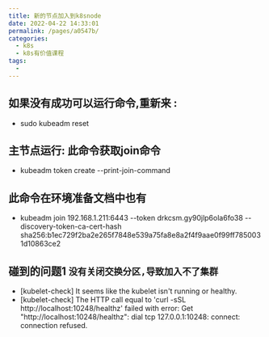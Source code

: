 ```yaml
---
title: 新的节点加入到k8snode
date: 2022-04-22 14:33:01
permalink: /pages/a0547b/
categories:
  - k8s
  - k8s有价值课程
tags:
  - 
---
```



## 如果没有成功可以运行命令,重新来 : 
  - sudo kubeadm reset

## 主节点运行:  此命令获取join命令
  - kubeadm token create --print-join-command

## 此命令在环境准备文档中也有
  - kubeadm join 192.168.1.211:6443 --token drkcsm.gy90jlp6ola6fo38 --discovery-token-ca-cert-hash sha256:b1ec729f2ba2e265f7848e539a75fa8e8a2f4f9aae0f99ff7850031d10863ce2 


## 碰到的问题1  `没有关闭交换分区,导致加入不了集群`
  - [kubelet-check] It seems like the kubelet isn't running or healthy.
  - [kubelet-check] The HTTP call equal to 'curl -sSL http://localhost:10248/healthz' failed with error: Get "http://localhost:10248/healthz": dial tcp 127.0.0.1:10248: connect: connection refused.

